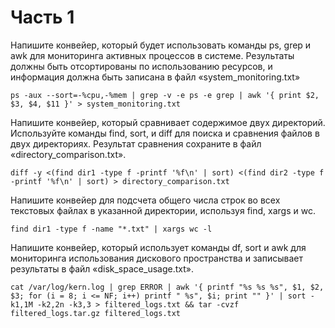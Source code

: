 # Часть 1

Напишите конвейер, который будет использовать команды ps, grep и awk для мониторинга активных процессов в системе. 
Результаты должны быть отсортированы по использованию ресурсов, и информация должна быть записана 
в файл «system_monitoring.txt»

```shell
ps -aux --sort=-%cpu,-%mem | grep -v -e ps -e grep | awk '{ print $2, $3, $4, $11 }' > system_monitoring.txt
```


Напишите конвейер, который сравнивает содержимое двух директорий. Используйте команды find, sort, и diff для поиска и 
сравнения файлов в двух директориях. Результат сравнения сохраните в файл «directory_comparison.txt».

```shell
diff -y <(find dir1 -type f -printf '%f\n' | sort) <(find dir2 -type f -printf '%f\n' | sort) > directory_comparison.txt
```


Напишите конвейер для подсчета общего числа строк во всех текстовых файлах в указанной директории, используя find,
xargs и wc.

```shell
find dir1 -type f -name "*.txt" | xargs wc -l
```


Напишите конвейер, который использует команды df, sort и awk для мониторинга использования дискового пространства 
и записывает результаты в файл «disk_space_usage.txt».

```shell
cat /var/log/kern.log | grep ERROR | awk '{ printf "%s %s %s", $1, $2, $3; for (i = 8; i <= NF; i++) printf " %s", $i; print "" }' | sort -k1,1M -k2,2n -k3,3 > filtered_logs.txt && tar -cvzf filtered_logs.tar.gz filtered_logs.txt
```
